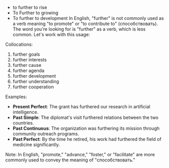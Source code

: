 
- to further to rise
- To Further to growing
- To further to development
In English, "further" is not commonly used as a verb meaning "to promote" or "to contribute to" (способствовать). The word you're looking for is "further" as a verb, which is less common. Let's work with this usage:

Collocations:
1. further goals
2. further interests
3. further cause
4. further agenda
5. further development
6. further understanding
7. further cooperation

Examples:
- **Present Perfect**: The grant has furthered our research in artificial intelligence.
- **Past Simple**: The diplomat's visit furthered relations between the two countries.
- **Past Continuous**: The organization was furthering its mission through community outreach programs.
- **Past Perfect**: By the time he retired, his work had furthered the field of medicine significantly.

Note: In English, "promote," "advance," "foster," or "facilitate" are more commonly used to convey the meaning of "способствовать."